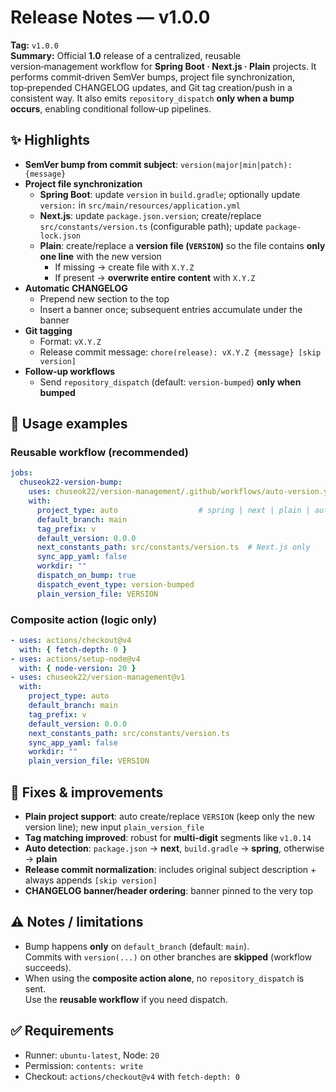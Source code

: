 # Release Notes — v1.0.0

**Tag:** `v1.0.0`  
**Summary:** Official **1.0** release of a centralized, reusable version‑management workflow for **Spring Boot · Next.js · Plain** projects. It performs commit‑driven SemVer bumps, project file synchronization, top‑prepended CHANGELOG updates, and Git tag creation/push in a consistent way. It also emits `repository_dispatch` **only when a bump occurs**, enabling conditional follow‑up pipelines.

## ✨ Highlights
- **SemVer bump from commit subject**: `version(major|min|patch): {message}`
- **Project file synchronization**
    - **Spring Boot**: update `version` in `build.gradle`; optionally update `version:` in `src/main/resources/application.yml`
    - **Next.js**: update `package.json.version`; create/replace `src/constants/version.ts` (configurable path); update `package-lock.json`
    - **Plain**: create/replace a **version file (`VERSION`)** so the file contains **only one line** with the new version
        - If missing → create file with `X.Y.Z`
        - If present → **overwrite entire content** with `X.Y.Z`
- **Automatic CHANGELOG**
    - Prepend new section to the top
    - Insert a banner once; subsequent entries accumulate under the banner
- **Git tagging**
    - Format: `vX.Y.Z`
    - Release commit message: `chore(release): vX.Y.Z {message} [skip version]`
- **Follow‑up workflows**
    - Send `repository_dispatch` (default: `version-bumped`) **only when bumped**

## 🔧 Usage examples

### Reusable workflow (recommended)
```yaml
jobs:
  chuseok22-version-bump:
    uses: chuseok22/version-management/.github/workflows/auto-version.yml@v1
    with:
      project_type: auto                  # spring | next | plain | auto
      default_branch: main
      tag_prefix: v
      default_version: 0.0.0
      next_constants_path: src/constants/version.ts  # Next.js only
      sync_app_yaml: false
      workdir: ""
      dispatch_on_bump: true
      dispatch_event_type: version-bumped
      plain_version_file: VERSION
```

### Composite action (logic only)
```yaml
- uses: actions/checkout@v4
  with: { fetch-depth: 0 }
- uses: actions/setup-node@v4
  with: { node-version: 20 }
- uses: chuseok22/version-management@v1
  with:
    project_type: auto
    default_branch: main
    tag_prefix: v
    default_version: 0.0.0
    next_constants_path: src/constants/version.ts
    sync_app_yaml: false
    workdir: ""
    plain_version_file: VERSION
```

## 🐛 Fixes & improvements
- **Plain project support**: auto create/replace `VERSION` (keep only the new version line); new input `plain_version_file`
- **Tag matching improved**: robust for **multi‑digit** segments like `v1.0.14`
- **Auto detection**: `package.json` → **next**, `build.gradle` → **spring**, otherwise → **plain**
- **Release commit normalization**: includes original subject description + always appends `[skip version]`
- **CHANGELOG banner/header ordering**: banner pinned to the very top

## ⚠️ Notes / limitations
- Bump happens **only** on `default_branch` (default: `main`).  
  Commits with `version(...)` on other branches are **skipped** (workflow succeeds).
- When using the **composite action alone**, no `repository_dispatch` is sent.  
  Use the **reusable workflow** if you need dispatch.

## ✅ Requirements
- Runner: `ubuntu-latest`, Node: `20`
- Permission: `contents: write`
- Checkout: `actions/checkout@v4` with `fetch-depth: 0`
